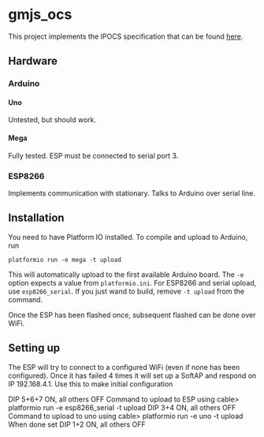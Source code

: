 # gmjs_ocs
This project implements the IPOCS specification that can be found [here](https://github.com/GMJS/documentation).

## Hardware

### Arduino

#### Uno

Untested, but should work.

#### Mega

Fully tested. ESP must be connected to serial port 3.

### ESP8266

Implements communication with stationary. Talks to Arduino over serial line.

## Installation

You need to have Platform IO installed.
To compile and upload to Arduino, run

```
platformio run -e mega -t upload
```

This will automatically upload to the first available Arduino board.
The `-e` option expects a value from `platformio.ini`.  For ESP8266 and serial upload, use `esp8266_serial`.
If you just wand to build, remove `-t upload` from the command.

Once the ESP has been flashed once, subsequent flashed can be done over WiFi.

## Setting up

The ESP will try to connect to a configured WiFi (even if none has been configured).
Once it has failed 4 times it will set up a SoftAP and respond on IP 192.168.4.1.
Use this to make initial configuration

DIP 5+6+7 ON, all others OFF
Command to upload to ESP using cable> platformio run -e esp8266_serial -t upload
DIP 3+4 ON, all others OFF
Command to upload to uno using cable> platformio run -e uno -t upload
When done set DIP 1+2 ON, all others OFF 